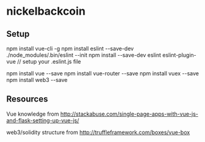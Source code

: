 # nickelbackcoin

## Setup
npm install vue-cli -g
npm install eslint --save-dev
./node_modules/.bin/eslint --init
npm install --save-dev eslint eslint-plugin-vue
// setup your .eslint.js file

npm install vue --save
npm install vue-router --save
npm install vuex --save
npm install web3 --save

## Resources
Vue knowledge from
http://stackabuse.com/single-page-apps-with-vue-js-and-flask-setting-up-vue-js/

web3/solidity structure from
http://truffleframework.com/boxes/vue-box